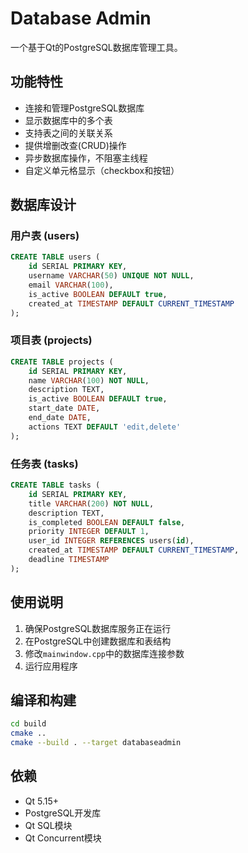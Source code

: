 # Database Admin

一个基于Qt的PostgreSQL数据库管理工具。

## 功能特性

- 连接和管理PostgreSQL数据库
- 显示数据库中的多个表
- 支持表之间的关联关系
- 提供增删改查(CRUD)操作
- 异步数据库操作，不阻塞主线程
- 自定义单元格显示（checkbox和按钮）

## 数据库设计

### 用户表 (users)
```sql
CREATE TABLE users (
    id SERIAL PRIMARY KEY,
    username VARCHAR(50) UNIQUE NOT NULL,
    email VARCHAR(100),
    is_active BOOLEAN DEFAULT true,
    created_at TIMESTAMP DEFAULT CURRENT_TIMESTAMP
);
```

### 项目表 (projects)
```sql
CREATE TABLE projects (
    id SERIAL PRIMARY KEY,
    name VARCHAR(100) NOT NULL,
    description TEXT,
    is_active BOOLEAN DEFAULT true,
    start_date DATE,
    end_date DATE,
    actions TEXT DEFAULT 'edit,delete'
);
```

### 任务表 (tasks)
```sql
CREATE TABLE tasks (
    id SERIAL PRIMARY KEY,
    title VARCHAR(200) NOT NULL,
    description TEXT,
    is_completed BOOLEAN DEFAULT false,
    priority INTEGER DEFAULT 1,
    user_id INTEGER REFERENCES users(id),
    created_at TIMESTAMP DEFAULT CURRENT_TIMESTAMP,
    deadline TIMESTAMP
);
```

## 使用说明

1. 确保PostgreSQL数据库服务正在运行
2. 在PostgreSQL中创建数据库和表结构
3. 修改`mainwindow.cpp`中的数据库连接参数
4. 运行应用程序

## 编译和构建

```bash
cd build
cmake ..
cmake --build . --target databaseadmin
```

## 依赖

- Qt 5.15+
- PostgreSQL开发库
- Qt SQL模块
- Qt Concurrent模块
